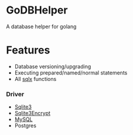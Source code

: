 # GoDBHelper
A database helper for golang

# Features

- Database versioning/upgrading
- Executing prepared/named/normal statements
- All [sqlx](https://github.com/jmoiron/sqlx) functions

### Driver
- [Sqlite3](https://github.com/mattn/go-sqlite3)
- [Sqlite3Encrypt](https://github.com/CovenantSQL/go-sqlite3-encrypt)
- [MySQL](github.com/go-sql-driver/mysql)
- Postgres
